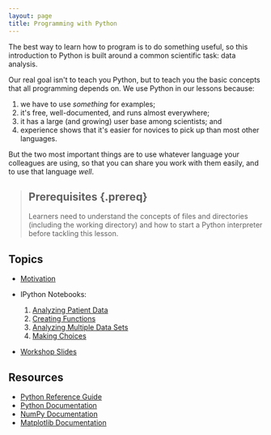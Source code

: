 ```yaml
---
layout: page
title: Programming with Python
---
```

The best way to learn how to program is to do something useful,
so this introduction to Python is built around a common scientific task:
data analysis.

Our real goal isn't to teach you Python,
but to teach you the basic concepts that all programming depends on.
We use Python in our lessons because:

1.  we have to use *something* for examples;
2.  it's free, well-documented, and runs almost everywhere;
3.  it has a large (and growing) user base among scientists; and
4.  experience shows that it's easier for novices to pick up than most other languages.

But the two most important things are
to use whatever language your colleagues are using,
so that you can share you work with them easily,
and to use that language *well*.

> ## Prerequisites {.prereq}
>
> Learners need to understand the concepts of files and directories
> (including the working directory) and how to start a Python
> interpreter before tackling this lesson.


## Topics

* [Motivation](motivation.html)

* IPython Notebooks:

    1.  [Analyzing Patient Data](http://nbviewer.ipython.org/github/douglatornell/python-inflammation-2015-04-30-sfu/blob/gh-pages/01-numpy.ipynb)
    2.  [Creating Functions](http://nbviewer.ipython.org/github/douglatornell/python-inflammation-2015-04-30-sfu/blob/gh-pages/02-func.ipynb)
    3.  [Analyzing Multiple Data Sets](http://nbviewer.ipython.org/github/douglatornell/python-inflammation-2015-04-30-sfu/blob/gh-pages/03-loop.ipynb)
    4.  [Making Choices](http://nbviewer.ipython.org/github/douglatornell/python-inflammation-2015-04-30-sfu/blob/gh-pages/04-cond.ipynb)

* [Workshop Slides](workshop-slides.html)


## Resources

* [Python Reference Guide](python-ref-guide.html)
* [Python Documentation](https://docs.python.org/2.7/)
* [NumPy Documentation](http://docs.scipy.org/doc/numpy/reference/index.html)
* [Matplotlib Documentation](http://matplotlib.org/contents.html)
